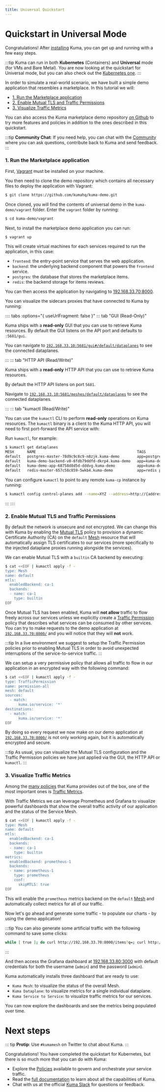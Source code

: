 ```yaml
---
title: Universal Quickstart
---
```


# Quickstart in Universal Mode

Congratulations! After [installing](/install) Kuma, you can get up and running with a few easy steps.

:::tip
Kuma can run in both **Kubernetes** (Containers) and **Universal** mode (for VMs and Bare Metal). You are now looking at the quickstart for Universal mode, but you can also check out the [Kubernetes one](/docs/1.0.4/quickstart/kubernetes).
:::

In order to simulate a real-world scenario, we have built a simple demo application that resembles a marketplace. In this tutorial we will:

* [1. Run the Marketplace application](#_1-run-the-marketplace-application)
* [2. Enable Mutual TLS and Traffic Permissions](#_2-enable-mutual-tls-and-traffic-permissions)
* [3. Visualize Traffic Metrics](#_3-visualize-traffic-metrics)

You can also access the Kuma marketplace demo repository [on Github](https://github.com/kumahq/kuma-demo) to try more features and policies in addition to the ones described in this quickstart.

:::tip
**Community Chat**: If you need help, you can chat with the [Community](/community) where you can ask questions, contribute back to Kuma and send feedback.
:::

### 1. Run the Marketplace application

First, [Vagrant](https://www.vagrantup.com/docs/installation/) must be installed on your machine.

You then need to clone the demo repository which contains all necessary files to deploy the application with Vagrant:

```sh
$ git clone https://github.com/kumahq/kuma-demo.git
```

Once cloned, you will find the contents of universal demo in the `kuma-demo/vagrant` folder. Enter the `vagrant` folder by running:

```sh
$ cd kuma-demo/vagrant
```

Next, to install the marketplace demo application you can run:

```sh
$ vagrant up
```

This will create virtual machines for each services required to run the application, in this case:

* `frontend`: the entry-point service that serves the web application.
* `backend`: the underlying backend component that powers the `frontend` service.
* `postgres`: the database that stores the marketplace items.
* `redis`: the backend storage for items reviews.

You can then access the application by navigating to [192.168.33.70:8000](http://192.168.33.70:8000). 

You can visualize the sidecars proxies that have connected to Kuma by running:

:::: tabs :options="{ useUrlFragment: false }"
::: tab "GUI (Read-Only)"

Kuma ships with a **read-only** GUI that you can use to retrieve Kuma resources. By default the GUI listens on the API port and defaults to `:5681/gui`. 

You can navigate to [`192.168.33.10:5681/gui#/default/dataplanes`](http://192.168.33.10:5681/gui#/default/dataplanes) to see the connected dataplanes.

:::
::: tab "HTTP API (Read/Write)"

Kuma ships with a **read-only** HTTP API that you can use to retrieve Kuma resources. 

By default the HTTP API listens on port `5681`. 

Navigate to [`192.168.33.10:5681/meshes/default/dataplanes`](http://192.168.33.10:5681/meshes/default/dataplanes) to see the connected dataplanes.

:::
::: tab "kumactl (Read/Write)"

You can use the `kumactl` CLI to perform **read-only** operations on Kuma resources. The `kumactl` binary is a client to the Kuma HTTP API, you will need to first port-forward the API service with:

Run `kumactl`, for example:

```sh
$ kumactl get dataplanes
MESH      NAME                                              TAGS
default   postgres-master-78d9c9c8c9-n8zjk.kuma-demo        app=postgres pod-template-hash=78d9c9c8c9 protocol=tcp service=postgres_kuma-demo_svc_5432
default   kuma-demo-backend-v0-6fdb79ddfd-dkrp4.kuma-demo   app=kuma-demo-backend env=prod pod-template-hash=6fdb79ddfd protocol=http service=backend_kuma-demo_svc_3001 version=v0
default   kuma-demo-app-68758d8d5d-dddvg.kuma-demo          app=kuma-demo-frontend env=prod pod-template-hash=68758d8d5d protocol=http service=frontend_kuma-demo_svc_8080 version=v8
default   redis-master-657c58c859-5wkb4.kuma-demo           app=redis pod-template-hash=657c58c859 protocol=tcp role=master service=redis_kuma-demo_svc_6379 tier=backend
```

You can configure `kumactl` to point to any remote `kuma-cp` instance by running:

```sh
$ kumactl config control-planes add --name=XYZ --address=http://{address-to-kuma}:5681
```
:::
::::

### 2. Enable Mutual TLS and Traffic Permissions

By default the network is unsecure and not encrypted. We can change this with Kuma by enabling the [Mutual TLS](/docs/1.0.4/policies/mutual-tls/) policy to provision a dynamic Certificate Authority (CA) on the `default` [Mesh](/docs/1.0.4/policies/mesh/) resource that will automatically assign TLS certificates to our services (more specifically to the injected dataplane proxies running alongside the services).

We can enable Mutual TLS with a `builtin` CA backend by executing:

```sh
$ cat <<EOF | kumactl apply -f -
type: Mesh
name: default
mtls:
  enabledBackend: ca-1
  backends:
  - name: ca-1
    type: builtin
EOF
```

Once Mutual TLS has been enabled, Kuma will **not allow** traffic to flow freely across our services unless we explicitly create a [Traffic Permission](/docs/1.0.4/policies/traffic-permissions/) policy that describes what services can be consumed by other services. You can try to make requests to the demo application at [`192.168.33.70:8000/`](http://192.168.33.70:8000) and you will notice that they will **not** work.

:::tip
In a live environment we suggest to setup the Traffic Permission policies prior to enabling Mutual TLS in order to avoid unexpected interruptions of the service-to-service traffic.
:::

We can setup a very permissive policy that allows all traffic to flow in our application in an encrypted way with the following command:

```sh
$ cat <<EOF | kumactl apply -f -
type: TrafficPermission
name: permission-all
mesh: default
sources:
  - match:
      kuma.io/service: '*'
destinations:
  - match:
      kuma.io/service: '*'
EOF
```

By doing so every request we now make on our demo application at [`192.168.33.70:8000/`](http://192.168.33.70:8000/) is not only working again, but it is automatically encrypted and secure.

:::tip
As usual, you can visualize the Mutual TLS configuration and the Traffic Permission policies we have just applied via the GUI, the HTTP API or `kumactl`.
:::

### 3. Visualize Traffic Metrics

Among the [many policies](/policies) that Kuma provides out of the box, one of the most important ones is [Traffic Metrics](/docs/1.0.4/policies/traffic-metrics/).

With Traffic Metrics we can leverage Prometheus and Grafana to visualize powerful dashboards that show the overall traffic activity of our application and the status of the Service Mesh.

```sh
$ cat <<EOF | kumactl apply -f -
type: Mesh
name: default
mtls:
  enabledBackend: ca-1
  backends:
  - name: ca-1
    type: builtin
metrics:
  enabledBackend: prometheus-1
  backends:
  - name: prometheus-1
    type: prometheus
    conf:
      skipMTLS: true
EOF
```

This will enable the `prometheus` metrics backend on the `default` [Mesh](/docs/1.0.4/policies/mesh/) and automatically collect metrics for all of our traffic.

Now let's go ahead and generate some traffic - to populate our charts - by using the demo application!

:::tip
You can also generate some artificial traffic with the following command to save some clicks:

```sh
while [ true ]; do curl http://192.168.33.70:8000/items?q=; curl http://192.168.33.70:8000/items/1/reviews; done
```
:::

And then access the Grafana dashboard at [192.168.33.80:3000](http://192.168.33.80:3000/) with default credentials for both the username (`admin`) and the password (`admin`).

Kuma automatically installs three dashboard that are ready to use:

* `Kuma Mesh`: to visualize the status of the overall Mesh.
* `Kuma Dataplane`: to visualize metrics for a single individual dataplane.
* `Kuma Service to Service`: to visualize traffic metrics for our services.

You can now explore the dashboards and see the metrics being populated over time.

# Next steps

::: tip
**Protip**: Use `#kumamesh` on Twitter to chat about Kuma.
:::

Congratulations! You have completed the quickstart for Kubernetes, but there is so much more that you can do with Kuma:

* Explore the [Policies](/policies) available to govern and orchestrate your service traffic.
* Read the [full documentation](/docs) to learn about all the capabilities of Kuma.
* Chat with us at the official [Kuma Slack](/community) for questions or feedback.
